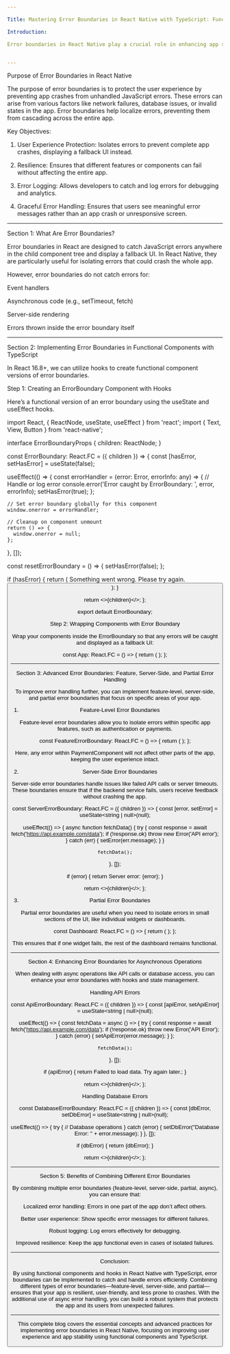 ```yaml
---

Title: Mastering Error Boundaries in React Native with TypeScript: Functional Components and Best Practices

Introduction:

Error boundaries in React Native play a crucial role in enhancing app stability and user experience. By handling JavaScript errors locally and displaying fallback UIs when things go wrong, error boundaries prevent crashes from propagating across the app. In this blog, we will explore how to implement error boundaries using functional components with TypeScript and provide various strategies, including feature-level, server-side, and partial error handling, to make your app more resilient.


---
```


Purpose of Error Boundaries in React Native

The purpose of error boundaries is to protect the user experience by preventing app crashes from unhandled JavaScript errors. These errors can arise from various factors like network failures, database issues, or invalid states in the app. Error boundaries help localize errors, preventing them from cascading across the entire app.

Key Objectives:

1. User Experience Protection: Isolates errors to prevent complete app crashes, displaying a fallback UI instead.


2. Resilience: Ensures that different features or components can fail without affecting the entire app.


3. Error Logging: Allows developers to catch and log errors for debugging and analytics.


4. Graceful Error Handling: Ensures that users see meaningful error messages rather than an app crash or unresponsive screen.




---

Section 1: What Are Error Boundaries?

Error boundaries in React are designed to catch JavaScript errors anywhere in the child component tree and display a fallback UI. In React Native, they are particularly useful for isolating errors that could crash the whole app.

However, error boundaries do not catch errors for:

Event handlers

Asynchronous code (e.g., setTimeout, fetch)

Server-side rendering

Errors thrown inside the error boundary itself



---

Section 2: Implementing Error Boundaries in Functional Components with TypeScript

In React 16.8+, we can utilize hooks to create functional component versions of error boundaries.

Step 1: Creating an ErrorBoundary Component with Hooks

Here’s a functional version of an error boundary using the useState and useEffect hooks.

import React, { ReactNode, useState, useEffect } from 'react';
import { Text, View, Button } from 'react-native';

interface ErrorBoundaryProps {
  children: ReactNode;
}

const ErrorBoundary: React.FC<ErrorBoundaryProps> = ({ children }) => {
  const [hasError, setHasError] = useState(false);

  useEffect(() => {
    const errorHandler = (error: Error, errorInfo: any) => {
      // Handle or log error
      console.error('Error caught by ErrorBoundary: ', error, errorInfo);
      setHasError(true);
    };

    // Set error boundary globally for this component
    window.onerror = errorHandler;

    // Cleanup on component unmount
    return () => {
      window.onerror = null;
    };
  }, []);

  const resetErrorBoundary = () => {
    setHasError(false);
  };

  if (hasError) {
    return (
      <View>
        <Text>Something went wrong. Please try again.</Text>
        <Button title="Retry" onPress={resetErrorBoundary} />
      </View>
    );
  }

  return <>{children}</>;
};

export default ErrorBoundary;

Step 2: Wrapping Components with Error Boundary

Wrap your components inside the ErrorBoundary so that any errors will be caught and displayed as a fallback UI:

const App: React.FC = () => {
  return (
    <ErrorBoundary>
      <MyComponent />
    </ErrorBoundary>
  );
};


---

Section 3: Advanced Error Boundaries: Feature, Server-Side, and Partial Error Handling

To improve error handling further, you can implement feature-level, server-side, and partial error boundaries that focus on specific areas of your app.

1. Feature-Level Error Boundaries

Feature-level error boundaries allow you to isolate errors within specific app features, such as authentication or payments.

const FeatureErrorBoundary: React.FC = () => {
  return (
    <ErrorBoundary>
      <PaymentComponent />
    </ErrorBoundary>
  );
};

Here, any error within PaymentComponent will not affect other parts of the app, keeping the user experience intact.

2. Server-Side Error Boundaries

Server-side error boundaries handle issues like failed API calls or server timeouts. These boundaries ensure that if the backend service fails, users receive feedback without crashing the app.

const ServerErrorBoundary: React.FC = ({ children }) => {
  const [error, setError] = useState<string | null>(null);

  useEffect(() => {
    async function fetchData() {
      try {
        const response = await fetch('https://api.example.com/data');
        if (!response.ok) throw new Error('API error');
      } catch (err) {
        setError(err.message);
      }
    }

    fetchData();
  }, []);

  if (error) {
    return <Text>Server error: {error}</Text>;
  }

  return <>{children}</>;
};

3. Partial Error Boundaries

Partial error boundaries are useful when you need to isolate errors in small sections of the UI, like individual widgets or dashboards.

const Dashboard: React.FC = () => {
  return (
    <View>
      <ErrorBoundary>
        <Widget1 />
      </ErrorBoundary>
      <ErrorBoundary>
        <Widget2 />
      </ErrorBoundary>
    </View>
  );
};

This ensures that if one widget fails, the rest of the dashboard remains functional.


---

Section 4: Enhancing Error Boundaries for Asynchronous Operations

When dealing with async operations like API calls or database access, you can enhance your error boundaries with hooks and state management.

Handling API Errors

const ApiErrorBoundary: React.FC = ({ children }) => {
  const [apiError, setApiError] = useState<string | null>(null);

  useEffect(() => {
    const fetchData = async () => {
      try {
        const response = await fetch('https://api.example.com/data');
        if (!response.ok) throw new Error('API Error');
      } catch (error) {
        setApiError(error.message);
      }
    };

    fetchData();
  }, []);

  if (apiError) {
    return <Text>Failed to load data. Try again later.</Text>;
  }

  return <>{children}</>;
};

Handling Database Errors

const DatabaseErrorBoundary: React.FC = ({ children }) => {
  const [dbError, setDbError] = useState<string | null>(null);

  useEffect(() => {
    try {
      // Database operations
    } catch (error) {
      setDbError("Database Error: " + error.message);
    }
  }, []);

  if (dbError) {
    return <Text>{dbError}</Text>;
  }

  return <>{children}</>;
};


---

Section 5: Benefits of Combining Different Error Boundaries

By combining multiple error boundaries (feature-level, server-side, partial, async), you can ensure that:

Localized error handling: Errors in one part of the app don’t affect others.

Better user experience: Show specific error messages for different failures.

Robust logging: Log errors effectively for debugging.

Improved resilience: Keep the app functional even in cases of isolated failures.



---

Conclusion:

By using functional components and hooks in React Native with TypeScript, error boundaries can be implemented to catch and handle errors efficiently. Combining different types of error boundaries—feature-level, server-side, and partial—ensures that your app is resilient, user-friendly, and less prone to crashes. With the additional use of async error handling, you can build a robust system that protects the app and its users from unexpected failures.


---

This complete blog covers the essential concepts and advanced practices for implementing error boundaries in React Native, focusing on improving user experience and app stability using functional components and TypeScript.

